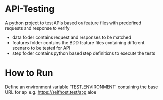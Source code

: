 # API-Testing
A python project to test APIs based on feature files with predefined requests and response to verify

- data folder contains request and responses to be matched 
- features folder contains the BDD feature files containing different scenario to be tested for API
- step folder contains python based step definitions to execute the tests

# How to Run
Define an environment variable 'TEST_ENVIRONMENT' containing the base URL for api e.g. https://selfhost.test/app
aloe <feature file>
